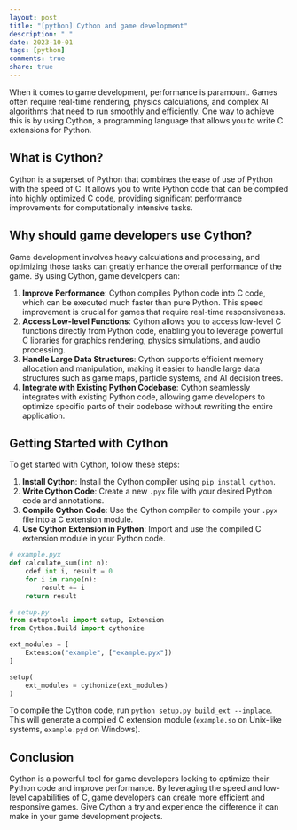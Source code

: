 ```yaml
---
layout: post
title: "[python] Cython and game development"
description: " "
date: 2023-10-01
tags: [python]
comments: true
share: true
---
```


When it comes to game development, performance is paramount. Games often require real-time rendering, physics calculations, and complex AI algorithms that need to run smoothly and efficiently. One way to achieve this is by using Cython, a programming language that allows you to write C extensions for Python.

## What is Cython?

Cython is a superset of Python that combines the ease of use of Python with the speed of C. It allows you to write Python code that can be compiled into highly optimized C code, providing significant performance improvements for computationally intensive tasks.

## Why should game developers use Cython?

Game development involves heavy calculations and processing, and optimizing those tasks can greatly enhance the overall performance of the game. By using Cython, game developers can:

1. **Improve Performance**: Cython compiles Python code into C code, which can be executed much faster than pure Python. This speed improvement is crucial for games that require real-time responsiveness.
2. **Access Low-level Functions**: Cython allows you to access low-level C functions directly from Python code, enabling you to leverage powerful C libraries for graphics rendering, physics simulations, and audio processing.
3. **Handle Large Data Structures**: Cython supports efficient memory allocation and manipulation, making it easier to handle large data structures such as game maps, particle systems, and AI decision trees.
4. **Integrate with Existing Python Codebase**: Cython seamlessly integrates with existing Python code, allowing game developers to optimize specific parts of their codebase without rewriting the entire application.

## Getting Started with Cython

To get started with Cython, follow these steps:

1. **Install Cython**: Install the Cython compiler using `pip install cython`.
2. **Write Cython Code**: Create a new `.pyx` file with your desired Python code and annotations.
3. **Compile Cython Code**: Use the Cython compiler to compile your `.pyx` file into a C extension module.
4. **Use Cython Extension in Python**: Import and use the compiled C extension module in your Python code.

```python
# example.pyx
def calculate_sum(int n):
    cdef int i, result = 0
    for i in range(n):
        result += i
    return result
```

```python
# setup.py
from setuptools import setup, Extension
from Cython.Build import cythonize

ext_modules = [
    Extension("example", ["example.pyx"])
]

setup(
    ext_modules = cythonize(ext_modules)
)
```

To compile the Cython code, run `python setup.py build_ext --inplace`. This will generate a compiled C extension module (`example.so` on Unix-like systems, `example.pyd` on Windows).

## Conclusion

Cython is a powerful tool for game developers looking to optimize their Python code and improve performance. By leveraging the speed and low-level capabilities of C, game developers can create more efficient and responsive games. Give Cython a try and experience the difference it can make in your game development projects.